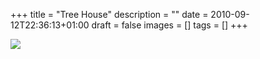 +++
title = "Tree House"
description = ""
date = 2010-09-12T22:36:13+01:00
draft = false
images = []
tags = []
+++


<img style="display:block;margin:auto" src="https://i.ibb.co/KjZ3vGm6/IMG00090-20100912-1101.jpg">